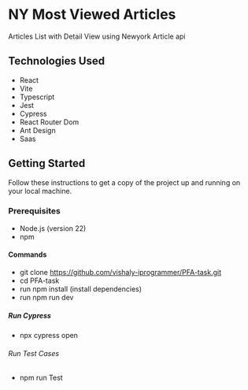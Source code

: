 # NY Most Viewed Articles

Articles List with Detail View using Newyork Article api

## Technologies Used

- React
- Vite
- Typescript
- Jest
- Cypress
- React Router Dom
- Ant Design 
- Saas

## Getting Started

Follow these instructions to get a copy of the project up and running on your local machine.

### Prerequisites

- Node.js (version 22)
- npm 

#### Commands
- git clone https://github.com/vishaly-iprogrammer/PFA-task.git
- cd PFA-task
- run npm install (install dependencies)
- run npm run dev

##### Run Cypress
- npx cypress open

###### Run Test Cases
- npm run Test

